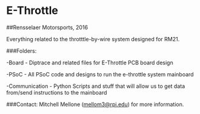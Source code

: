 # E-Throttle
##Rensselaer Motorsports, 2016

Everything related to the throtttle-by-wire system designed for RM21.

###Folders:

-Board - Diptrace and related files for E-Throttle PCB board design

-PSoC - All PSoC code and designs to run the e-throttle system mainboard

-Communication - Python Scripts and stuff that will allow us to get data from/send instructions to the mainboard


###Contact:
Mitchell Mellone (mellom3@rpi.edu) for more information.
